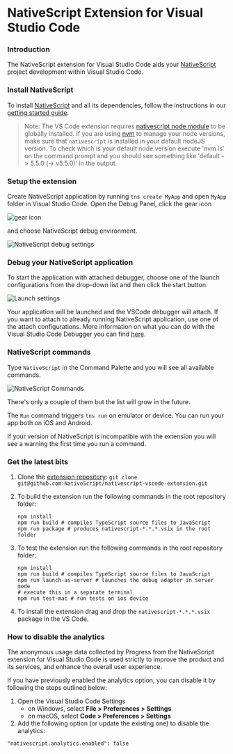 NativeScript Extension for Visual Studio Code
========

### Introduction

The NativeScript extension for Visual Studio Code aids your [NativeScript](https://www.nativescript.org/) project development within Visual Studio Code.

### Install NativeScript

To install [NativeScript](https://www.nativescript.org/) and all its dependencies, follow the instructions in our [getting started guide](http://docs.nativescript.org/start/getting-started#getting-up-and-running).

> Note: The VS Code extension requires [nativescript node module](https://www.npmjs.com/package/nativescript) to be globally installed. If you are using [nvm](https://github.com/creationix/nvm) to manage your node versions, make sure that `nativescript` is installed in your default nodeJS version. To check which is your default node version execute 'nvm ls' on the command prompt and you should see something like 'default -> 5.5.0 (-> v5.5.0)' in the output.

### Setup the extension

Create NativeScript application by running `tns create MyApp` and open `MyApp` folder in Visual Studio Code. Open the Debug Panel, click the gear icon

![gear icon](https://raw.githubusercontent.com/NativeScript/nativescript-vscode-extension/master/images/screenshots/nativescript-gear-icon.jpg)

and choose NativeScript debug environment.

![NativeScript debug settings](https://raw.githubusercontent.com/NativeScript/nativescript-vscode-extension/master/images/screenshots/nativescript-debug-settings.png)

### Debug your NativeScript application

To start the application with attached debugger, choose one of the launch configurations from the drop-down list and then click the start button.

![Launch settings](https://raw.githubusercontent.com/NativeScript/nativescript-vscode-extension/master/images/screenshots/nativescript-launch-configurations.png)

Your application will be launched and the VSCode debugger will attach. If you want to attach to already running NativeScript application, use one of the attach configurations. More information on what you can do with the Visual Studio Code Debugger you can find [here](https://code.visualstudio.com/docs/editor/debugging).

### NativeScript commands

Type `NativeScript` in the Command Palette and you will see all available commands.

![NativeScript Commands](https://raw.githubusercontent.com/NativeScript/nativescript-vscode-extension/master/images/screenshots/nativescript-commands.png)

There's only a couple of them but the list will grow in the future.

The `Run` command triggers `tns run` on emulator or device. You can run your app both on iOS and Android.

If your version of NativeScript is incompatible with the extension you will see a warning the first time you run a command.

### Get the latest bits

1. Clone the [extension repository](https://github.com/NativeScript/nativescript-vscode-extension): `git clone git@github.com:NativeScript/nativescript-vscode-extension.git`
2. To build the extension run the following commands in the root repository folder:

    ```
    npm install
    npm run build # compiles TypeScript source files to JavaScript
    npm run package # produces nativescript-*.*.*.vsix in the root folder
    ```

3. To test the extension run the following commands in the root repository folder:

    ```
    npm install
    npm run build # compiles TypeScript source files to JavaScript
    npm run launch-as-server # launches the debug adapter in server mode
    # execute this in a separate terminal
    npm run test-mac # run tests on ios device
    ```

4. To install the extension drag and drop the `nativescript-*.*.*.vsix` package in the VS Code.

### How to disable the analytics
The anonymous usage data collected by Progress from the NativeScript extension for Visual Studio Code is used strictly to improve the product and its services, and enhance the overall user experience.

If you have previously enabled the analytics option, you can disable it by following the steps outlined below:

1. Open the Visual Studio Code Settings
    - on Windows, select **File > Preferences > Settings**
    - on macOS, select **Code > Preferences > Settings**
2. Add the following option (or update the existing one) to disable the analytics:
```
"nativescript.analytics.enabled": false
```